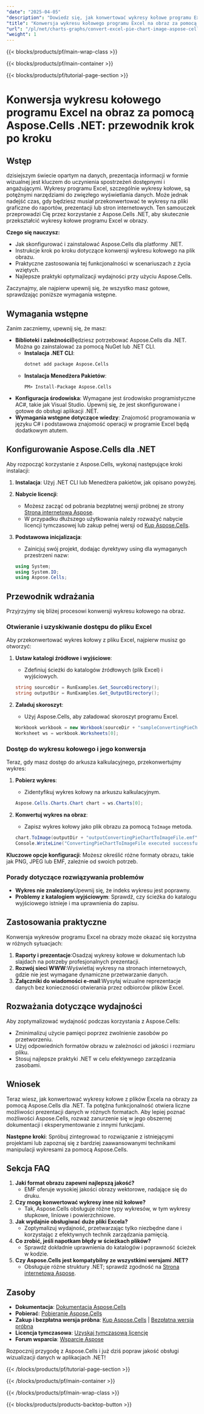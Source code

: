 ```yaml
---
"date": "2025-04-05"
"description": "Dowiedz się, jak konwertować wykresy kołowe programu Excel na pliki obrazów przy użyciu Aspose.Cells dla .NET. Ten przewodnik zawiera instrukcje krok po kroku, przykłady kodu i najlepsze praktyki."
"title": "Konwersja wykresu kołowego programu Excel na obraz za pomocą Aspose.Cells .NET&#58; Przewodnik krok po kroku"
"url": "/pl/net/charts-graphs/convert-excel-pie-chart-image-aspose-cells-net/"
"weight": 1
---
```


{{< blocks/products/pf/main-wrap-class >}}

{{< blocks/products/pf/main-container >}}

{{< blocks/products/pf/tutorial-page-section >}}


# Konwersja wykresu kołowego programu Excel na obraz za pomocą Aspose.Cells .NET: przewodnik krok po kroku

## Wstęp
dzisiejszym świecie opartym na danych, prezentacja informacji w formie wizualnej jest kluczem do uczynienia spostrzeżeń dostępnymi i angażującymi. Wykresy programu Excel, szczególnie wykresy kołowe, są potężnymi narzędziami do zwięzłego wyświetlania danych. Może jednak nadejść czas, gdy będziesz musiał przekonwertować te wykresy na pliki graficzne do raportów, prezentacji lub stron internetowych. Ten samouczek przeprowadzi Cię przez korzystanie z Aspose.Cells .NET, aby skutecznie przekształcić wykresy kołowe programu Excel w obrazy.

**Czego się nauczysz:**
- Jak skonfigurować i zainstalować Aspose.Cells dla platformy .NET.
- Instrukcje krok po kroku dotyczące konwersji wykresu kołowego na plik obrazu.
- Praktyczne zastosowania tej funkcjonalności w scenariuszach z życia wziętych.
- Najlepsze praktyki optymalizacji wydajności przy użyciu Aspose.Cells.

Zaczynajmy, ale najpierw upewnij się, że wszystko masz gotowe, sprawdzając poniższe wymagania wstępne.

## Wymagania wstępne
Zanim zaczniemy, upewnij się, że masz:
- **Biblioteki i zależności**Będziesz potrzebować Aspose.Cells dla .NET. Można go zainstalować za pomocą NuGet lub .NET CLI.
  - **Instalacja .NET CLI**:
    ```bash
    dotnet add package Aspose.Cells
    ```
  - **Instalacja Menedżera Pakietów**:
    ```shell
    PM> Install-Package Aspose.Cells
    ```
- **Konfiguracja środowiska**: Wymagane jest środowisko programistyczne AC#, takie jak Visual Studio. Upewnij się, że jest skonfigurowane i gotowe do obsługi aplikacji .NET.
- **Wymagania wstępne dotyczące wiedzy**: Znajomość programowania w języku C# i podstawowa znajomość operacji w programie Excel będą dodatkowym atutem.

## Konfigurowanie Aspose.Cells dla .NET
Aby rozpocząć korzystanie z Aspose.Cells, wykonaj następujące kroki instalacji:
1. **Instalacja**: Użyj .NET CLI lub Menedżera pakietów, jak opisano powyżej.
2. **Nabycie licencji**:
   - Możesz zacząć od pobrania bezpłatnej wersji próbnej ze strony [Strona internetowa Aspose](https://releases.aspose.com/cells/net/).
   - W przypadku dłuższego użytkowania należy rozważyć nabycie licencji tymczasowej lub zakup pełnej wersji od [Kup Aspose.Cells](https://purchase.aspose.com/buy).
3. **Podstawowa inicjalizacja**:
   - Zainicjuj swój projekt, dodając dyrektywy using dla wymaganych przestrzeni nazw:

    ```csharp
    using System;
    using System.IO;
    using Aspose.Cells;
    ```

## Przewodnik wdrażania
Przyjrzyjmy się bliżej procesowi konwersji wykresu kołowego na obraz.

### Otwieranie i uzyskiwanie dostępu do pliku Excel
Aby przekonwertować wykres kołowy z pliku Excel, najpierw musisz go otworzyć:
1. **Ustaw katalogi źródłowe i wyjściowe**:
   - Zdefiniuj ścieżki do katalogów źródłowych (plik Excel) i wyjściowych.
   
    ```csharp
    string sourceDir = RunExamples.Get_SourceDirectory();
    string outputDir = RunExamples.Get_OutputDirectory();
    ```
2. **Załaduj skoroszyt**:
   - Użyj Aspose.Cells, aby załadować skoroszyt programu Excel.

    ```csharp
    Workbook workbook = new Workbook(sourceDir + "sampleConvertingPieChartToImageFile.xlsx");
    Worksheet ws = workbook.Worksheets[0];
    ```

### Dostęp do wykresu kołowego i jego konwersja
Teraz, gdy masz dostęp do arkusza kalkulacyjnego, przekonwertujmy wykres:
1. **Pobierz wykres**:
   - Zidentyfikuj wykres kołowy na arkuszu kalkulacyjnym.

    ```csharp
    Aspose.Cells.Charts.Chart chart = ws.Charts[0];
    ```
2. **Konwertuj wykres na obraz**:
   - Zapisz wykres kołowy jako plik obrazu za pomocą `ToImage` metoda.

    ```csharp
    chart.ToImage(outputDir + "outputConvertingPieChartToImageFile.emf", System.Drawing.Imaging.ImageFormat.Emf);
    Console.WriteLine("ConvertingPieChartToImageFile executed successfully.");
    ```

**Kluczowe opcje konfiguracji**: Możesz określić różne formaty obrazu, takie jak PNG, JPEG lub EMF, zależnie od swoich potrzeb.

### Porady dotyczące rozwiązywania problemów
- **Wykres nie znaleziony**Upewnij się, że indeks wykresu jest poprawny.
- **Problemy z katalogiem wyjściowym**: Sprawdź, czy ścieżka do katalogu wyjściowego istnieje i ma uprawnienia do zapisu.

## Zastosowania praktyczne
Konwersja wykresów programu Excel na obrazy może okazać się korzystna w różnych sytuacjach:
1. **Raporty i prezentacje**:Osadzaj wykresy kołowe w dokumentach lub slajdach na potrzeby profesjonalnych prezentacji.
2. **Rozwój sieci WWW**:Wyświetlaj wykresy na stronach internetowych, gdzie nie jest wymagane dynamiczne przetwarzanie danych.
3. **Załączniki do wiadomości e-mail**:Wysyłaj wizualne reprezentacje danych bez konieczności otwierania przez odbiorców plików Excel.

## Rozważania dotyczące wydajności
Aby zoptymalizować wydajność podczas korzystania z Aspose.Cells:
- Zminimalizuj użycie pamięci poprzez zwolnienie zasobów po przetworzeniu.
- Użyj odpowiednich formatów obrazu w zależności od jakości i rozmiaru pliku.
- Stosuj najlepsze praktyki .NET w celu efektywnego zarządzania zasobami.

## Wniosek
Teraz wiesz, jak konwertować wykresy kołowe z plików Excela na obrazy za pomocą Aspose.Cells dla .NET. Ta potężna funkcjonalność otwiera liczne możliwości prezentacji danych w różnych formatach. Aby lepiej poznać możliwości Aspose.Cells, rozważ zanurzenie się w jego obszernej dokumentacji i eksperymentowanie z innymi funkcjami.

**Następne kroki**: Spróbuj zintegrować to rozwiązanie z istniejącymi projektami lub zapoznaj się z bardziej zaawansowanymi technikami manipulacji wykresami za pomocą Aspose.Cells.

## Sekcja FAQ
1. **Jaki format obrazu zapewni najlepszą jakość?**
   - EMF oferuje wysokiej jakości obrazy wektorowe, nadające się do druku.
2. **Czy mogę konwertować wykresy inne niż kołowe?**
   - Tak, Aspose.Cells obsługuje różne typy wykresów, w tym wykresy słupkowe, liniowe i powierzchniowe.
3. **Jak wydajnie obsługiwać duże pliki Excela?**
   - Zoptymalizuj wydajność, przetwarzając tylko niezbędne dane i korzystając z efektywnych technik zarządzania pamięcią.
4. **Co zrobić, jeśli napotkam błędy w ścieżkach plików?**
   - Sprawdź dokładnie uprawnienia do katalogów i poprawność ścieżek w kodzie.
5. **Czy Aspose.Cells jest kompatybilny ze wszystkimi wersjami .NET?**
   - Obsługuje różne struktury .NET; sprawdź zgodność na [Strona internetowa Aspose](https://reference.aspose.com/cells/net/).

## Zasoby
- **Dokumentacja**: [Dokumentacja Aspose.Cells](https://reference.aspose.com/cells/net/)
- **Pobierać**: [Pobieranie Aspose.Cells](https://releases.aspose.com/cells/net/)
- **Zakup i bezpłatna wersja próbna**: [Kup Aspose.Cells](https://purchase.aspose.com/buy) | [Bezpłatna wersja próbna](https://releases.aspose.com/cells/net/)
- **Licencja tymczasowa**: [Uzyskaj tymczasową licencję](https://purchase.aspose.com/temporary-license/)
- **Forum wsparcia**: [Wsparcie Aspose](https://forum.aspose.com/c/cells/9)

Rozpocznij przygodę z Aspose.Cells i już dziś popraw jakość obsługi wizualizacji danych w aplikacjach .NET!


{{< /blocks/products/pf/tutorial-page-section >}}

{{< /blocks/products/pf/main-container >}}

{{< /blocks/products/pf/main-wrap-class >}}

{{< blocks/products/products-backtop-button >}}